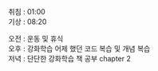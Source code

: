 취침 : 01:00  
기상 : 08:20  
  
오전 : 운동 및 휴식  
오후 : 강화학습 어제 했던 코드 복습 및 개념 복습  
저녁 : 단단한 강화학습 책 공부 chapter 2  
